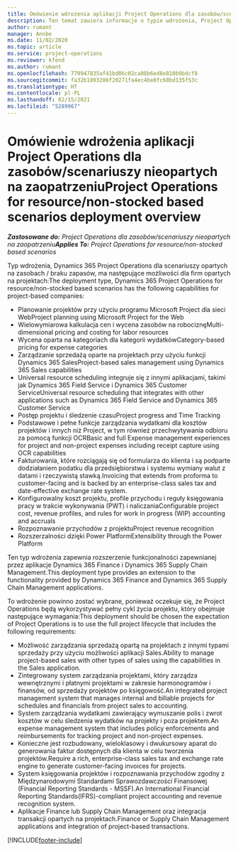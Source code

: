 ```yaml
---
title: Omówienie wdrożenia aplikacji Project Operations dla zasobów/scenariuszy nieopartych na zaopatrzeniu
description: Ten temat zawiera informacje o typie wdrożenia, Project Operations dla scenariuszy opartych na zasobach / niezamieszczonych.
author: rumant
manager: Annbe
ms.date: 11/02/2020
ms.topic: article
ms.service: project-operations
ms.reviewer: kfend
ms.author: rumant
ms.openlocfilehash: 770947835af41bd06c02ca08b6ed8e810b9bdcf8
ms.sourcegitcommit: fa32b1893286f20271fa4ec4be8fc68bd135f53c
ms.translationtype: HT
ms.contentlocale: pl-PL
ms.lasthandoff: 02/15/2021
ms.locfileid: "5289967"
---
```

# <a name="project-operations-for-resourcenon-stocked-based-scenarios-deployment-overview"></a><span data-ttu-id="b8233-103">Omówienie wdrożenia aplikacji Project Operations dla zasobów/scenariuszy nieopartych na zaopatrzeniu</span><span class="sxs-lookup"><span data-stu-id="b8233-103">Project Operations for resource/non-stocked based scenarios deployment overview</span></span>

<span data-ttu-id="b8233-104">_**Zastosowane do:** Project Operations dla zasobów/scenariuszy nieopartych na zaopatrzeniu_</span><span class="sxs-lookup"><span data-stu-id="b8233-104">_**Applies To:** Project Operations for resource/non-stocked based scenarios_</span></span>

<span data-ttu-id="b8233-105">Typ wdrożenia, Dynamics 365 Project Operations dla scenariuszy opartych na zasobach / braku zapasów, ma następujące możliwości dla firm opartych na projektach:</span><span class="sxs-lookup"><span data-stu-id="b8233-105">The deployment type, Dynamics 365 Project Operations for resource/non-stocked based scenarios has the following capabilities for project-based companies:</span></span>

- <span data-ttu-id="b8233-106">Planowanie projektów przy użyciu programu Microsoft Project dla sieci Web</span><span class="sxs-lookup"><span data-stu-id="b8233-106">Project planning using Microsoft Project for the Web</span></span>
- <span data-ttu-id="b8233-107">Wielowymiarowa kalkulacja cen i wycena zasobów na robociznę</span><span class="sxs-lookup"><span data-stu-id="b8233-107">Multi-dimensional pricing and costing for labor resources</span></span>
- <span data-ttu-id="b8233-108">Wycena oparta na kategoriach dla kategorii wydatków</span><span class="sxs-lookup"><span data-stu-id="b8233-108">Category-based pricing for expense categories</span></span>
- <span data-ttu-id="b8233-109">Zarządzanie sprzedażą oparte na projektach przy użyciu funkcji Dynamics 365 Sales</span><span class="sxs-lookup"><span data-stu-id="b8233-109">Project-based sales management using Dynamics 365 Sales capabilities</span></span>
- <span data-ttu-id="b8233-110">Universal resource scheduling integruje się z innymi aplikacjami, takimi jak Dynamics 365 Field Service i Dynamics 365 Customer Service</span><span class="sxs-lookup"><span data-stu-id="b8233-110">Universal resource scheduling that integrates with other applications such as Dynamics 365 Field Service and Dynamics 365 Customer Service</span></span>
- <span data-ttu-id="b8233-111">Postęp projektu i śledzenie czasu</span><span class="sxs-lookup"><span data-stu-id="b8233-111">Project progress and Time Tracking</span></span>
- <span data-ttu-id="b8233-112">Podstawowe i pełne funkcje zarządzania wydatkami dla kosztów projektów i innych niż Project, w tym również przechwytywania odbioru za pomocą funkcji OCR</span><span class="sxs-lookup"><span data-stu-id="b8233-112">Basic and full Expense management experiences for project and non-project expenses including receipt capture using OCR capabilities</span></span>
- <span data-ttu-id="b8233-113">Fakturowania, które rozciągają się od formularza do klienta i są podparte dodziałaniem podatku dla przedsiębiorstwa i systemu wymiany walut z datami i rzeczywistą stawką.</span><span class="sxs-lookup"><span data-stu-id="b8233-113">Invoicing that extends from proforma to customer-facing and is backed by an enterprise-class sales tax and date-effective exchange rate system.</span></span>
- <span data-ttu-id="b8233-114">Konfigurowalny koszt projektu, profile przychodu i reguły księgowania pracy w trakcie wykonywania (PWT) i naliczania</span><span class="sxs-lookup"><span data-stu-id="b8233-114">Configurable project cost, revenue profiles, and rules for work in progress (WIP) accounting and accruals</span></span>
- <span data-ttu-id="b8233-115">Rozpoznawanie przychodów z projektu</span><span class="sxs-lookup"><span data-stu-id="b8233-115">Project revenue recognition</span></span>
- <span data-ttu-id="b8233-116">Rozszerzalności dzięki Power Platform</span><span class="sxs-lookup"><span data-stu-id="b8233-116">Extensibility through the Power Platform</span></span>

<span data-ttu-id="b8233-117">Ten typ wdrożenia zapewnia rozszerzenie funkcjonalności zapewnianej przez aplikacje Dynamics 365 Finance i Dynamics 365 Supply Chain Management.</span><span class="sxs-lookup"><span data-stu-id="b8233-117">This deployment type provides an extension to the functionality provided by Dynamics 365 Finance and Dynamics 365 Supply Chain Management applications.</span></span>

<span data-ttu-id="b8233-118">To wdrożenie powinno zostać wybrane, ponieważ oczekuje się, że Project Operations będą wykorzystywać pełny cykl życia projektu, który obejmuje następujące wymagania:</span><span class="sxs-lookup"><span data-stu-id="b8233-118">This deployment should be chosen the expectation of Project Operations is to use the full project lifecycle that includes the following requirements:</span></span>

- <span data-ttu-id="b8233-119">Możliwość zarządzania sprzedażą opartą na projektach z innymi typami sprzedaży przy użyciu możliwości aplikacji Sales.</span><span class="sxs-lookup"><span data-stu-id="b8233-119">Ability to manage project-based sales with other types of sales using the capabilities in the Sales application.</span></span>
- <span data-ttu-id="b8233-120">Zintegrowany system zarządzania projektami, który zarządza wewnętrznymi i płatnymi projektami w zakresie harmonogramów i finansów, od sprzedaży projektów po księgowość.</span><span class="sxs-lookup"><span data-stu-id="b8233-120">An integrated project management system that manages internal and billable projects for schedules and financials from project sales to accounting.</span></span>
- <span data-ttu-id="b8233-121">System zarządzania wydatkami zawierający wymuszanie polis i zwrot kosztów w celu śledzenia wydatków na projekty i poza projektem.</span><span class="sxs-lookup"><span data-stu-id="b8233-121">An expense management system that includes policy enforcements and reimbursements for tracking project and non-project expenses.</span></span>
- <span data-ttu-id="b8233-122">Konieczne jest rozbudowany, wieloklasowy i dwukursowy aparat do generowania faktur dostępnych dla klienta w celu tworzenia projektów.</span><span class="sxs-lookup"><span data-stu-id="b8233-122">Require a rich, enterprise-class sales tax and exchange rate engine to generate customer-facing invoices for projects.</span></span>
- <span data-ttu-id="b8233-123">System księgowania projektów i rozpoznawania przychodów zgodny z Międzynarodowymi Standardami Sprawozdawczości Finansowej (Financial Reporting Standards - MSSF).</span><span class="sxs-lookup"><span data-stu-id="b8233-123">An International Financial Reporting Standards(IFRS)-compliant project accounting and revenue recognition system.</span></span>
- <span data-ttu-id="b8233-124">Aplikacje Finance lub Supply Chain Management oraz integracja transakcji opartych na projektach.</span><span class="sxs-lookup"><span data-stu-id="b8233-124">Finance or Supply Chain Management applications and integration of project-based transactions.</span></span>


[!INCLUDE[footer-include](../includes/footer-banner.md)]